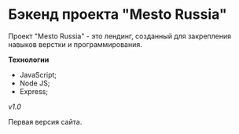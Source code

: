 # Бэкенд проекта "Mesto Russia" #

Проект "Mesto Russia" - это лендинг, созданный для закрепления навыков верстки и программирования.

**Технологии**

* JavaScript;
* Node JS;
* Express;

_v1.0_

Первая версия сайта.
